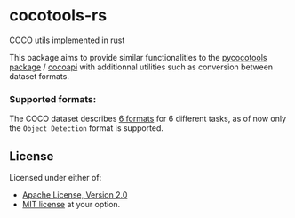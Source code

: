 # cocotools-rs
COCO utils implemented in rust

This package aims to provide similar functionalities to the [pycocotools package](https://pypi.org/project/pycocotools/) / [cocoapi](https://github.com/cocodataset/cocoapi) with additionnal utilities such as conversion between dataset formats.

### Supported formats:
The COCO dataset describes [6 formats](https://cocodataset.org/#format-data) for 6 different tasks, as of now only the `Object Detection` format is supported.

## License
Licensed under either of:
- [Apache License, Version 2.0](http://www.apache.org/licenses/LICENSE-2.0)
- [MIT license](http://opensource.org/licenses/MIT)
at your option.
